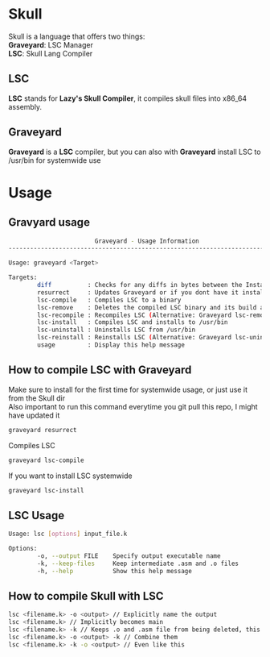 # Skull
Skull is a language that offers two things:  
**Graveyard**: LSC Manager  
**LSC**: Skull Lang Compiler  

## LSC
**LSC** stands for **Lazy's Skull Compiler**, it compiles skull files into x86_64 assembly.

## Graveyard
**Graveyard** is a **LSC** compiler, but you can also with **Graveyard** install LSC to /usr/bin for systemwide use

# Usage

## Gravyard usage
```bash
                        Graveyard - Usage Information                        
-----------------------------------------------------------------------------

Usage: graveyard <Target>

Targets:
        diff          : Checks for any diffs in bytes between the Installed Graveyard and the Graveyard in the Skull dir
        resurrect     : Updates Graveyard or if you dont have it installed it Installs Graveyard to /usr/bin
        lsc-compile   : Compiles LSC to a binary
        lsc-remove    : Deletes the compiled LSC binary and its build artifacts
        lsc-recompile : Recompiles LSC (Alternative: Graveyard lsc-remove && Graveyard lsc-compile)
        lsc-install   : Compiles LSC and installs to /usr/bin
        lsc-uninstall : Uninstalls LSC from /usr/bin
        lsc-reinstall : Reinstalls LSC (Alternative: Graveyard lsc-uninstall && Graveyard lsc-install)
        usage         : Display this help message
```

## How to compile LSC with Graveyard

Make sure to install for the first time for systemwide usage, or just use it from the Skull dir  
Also important to run this command everytime you git pull this repo, I might have updated it  
```bash
graveyard resurrect
```

Compiles LSC
```bash
graveyard lsc-compile
```

If you want to install LSC systemwide
```bash
graveyard lsc-install
```

## LSC Usage
```bash
Usage: lsc [options] input_file.k

Options:
        -o, --output FILE    Specify output executable name
        -k, --keep-files     Keep intermediate .asm and .o files
        -h, --help           Show this help message
```

## How to compile Skull with LSC
```bash
lsc <filename.k> -o <output> // Explicitly name the output
lsc <filename.k> // Implicitly becomes main
lsc <filename.k> -k // Keeps .o and .asm file from being deleted, this allows me to debug and you to see the inner workings :D
lsc <filename.k> -o <output> -k // Combine them
lsc <filename.k> -k -o <output> // Even like this
```
